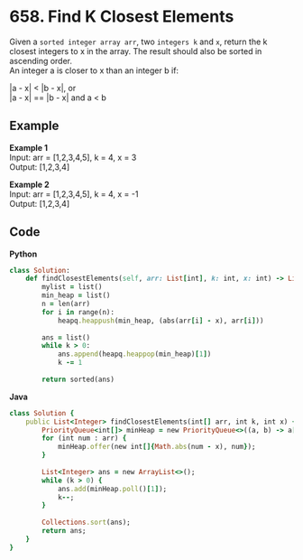 # 658. Find K Closest Elements
Given a `sorted integer array arr`, two `integers k` and `x`, return the k closest integers to x in the array. The result should also be sorted in ascending order.  
An integer a is closer to x than an integer b if:  

|a - x| < |b - x|, or  
|a - x| == |b - x| and a < b  
 
## Example
**Example 1**  
Input: arr = [1,2,3,4,5], k = 4, x = 3  
Output: [1,2,3,4]  

**Example 2**  
Input: arr = [1,2,3,4,5], k = 4, x = -1  
Output: [1,2,3,4]  

## Code
**Python**
```ruby
class Solution:
    def findClosestElements(self, arr: List[int], k: int, x: int) -> List[int]:
        mylist = list()
        min_heap = list()
        n = len(arr)
        for i in range(n):
            heapq.heappush(min_heap, (abs(arr[i] - x), arr[i]))
        
        ans = list()
        while k > 0:
            ans.append(heapq.heappop(min_heap)[1])
            k -= 1
        
        return sorted(ans)
```
**Java**  
```ruby
class Solution {
    public List<Integer> findClosestElements(int[] arr, int k, int x) {
        PriorityQueue<int[]> minHeap = new PriorityQueue<>((a, b) -> a[0] != b[0] ? a[0] - b[0] : a[1] - b[1]);
        for (int num : arr) {
            minHeap.offer(new int[]{Math.abs(num - x), num});
        }
        
        List<Integer> ans = new ArrayList<>();
        while (k > 0) {
            ans.add(minHeap.poll()[1]);
            k--;
        }
        
        Collections.sort(ans);
        return ans;
    }
}
```
